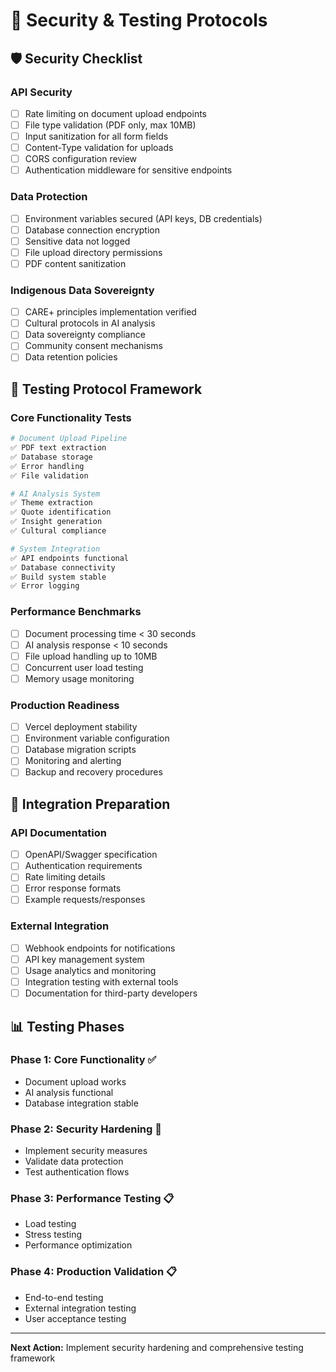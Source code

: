 # 🔐 Security & Testing Protocols

## 🛡️ Security Checklist

### API Security
- [ ] Rate limiting on document upload endpoints
- [ ] File type validation (PDF only, max 10MB)
- [ ] Input sanitization for all form fields
- [ ] Content-Type validation for uploads
- [ ] CORS configuration review
- [ ] Authentication middleware for sensitive endpoints

### Data Protection
- [ ] Environment variables secured (API keys, DB credentials)
- [ ] Database connection encryption
- [ ] Sensitive data not logged
- [ ] File upload directory permissions
- [ ] PDF content sanitization

### Indigenous Data Sovereignty
- [ ] CARE+ principles implementation verified
- [ ] Cultural protocols in AI analysis
- [ ] Data sovereignty compliance
- [ ] Community consent mechanisms
- [ ] Data retention policies

## 🧪 Testing Protocol Framework

### Core Functionality Tests
```bash
# Document Upload Pipeline
✅ PDF text extraction
✅ Database storage
✅ Error handling
✅ File validation

# AI Analysis System  
✅ Theme extraction
✅ Quote identification
✅ Insight generation
✅ Cultural compliance

# System Integration
✅ API endpoints functional
✅ Database connectivity
✅ Build system stable
✅ Error logging
```

### Performance Benchmarks
- [ ] Document processing time < 30 seconds
- [ ] AI analysis response < 10 seconds
- [ ] File upload handling up to 10MB
- [ ] Concurrent user load testing
- [ ] Memory usage monitoring

### Production Readiness
- [ ] Vercel deployment stability
- [ ] Environment variable configuration
- [ ] Database migration scripts
- [ ] Monitoring and alerting
- [ ] Backup and recovery procedures

## 🚀 Integration Preparation

### API Documentation
- [ ] OpenAPI/Swagger specification
- [ ] Authentication requirements
- [ ] Rate limiting details
- [ ] Error response formats
- [ ] Example requests/responses

### External Integration
- [ ] Webhook endpoints for notifications
- [ ] API key management system
- [ ] Usage analytics and monitoring
- [ ] Integration testing with external tools
- [ ] Documentation for third-party developers

## 📊 Testing Phases

### Phase 1: Core Functionality ✅
- Document upload works
- AI analysis functional
- Database integration stable

### Phase 2: Security Hardening 🔄
- Implement security measures
- Validate data protection
- Test authentication flows

### Phase 3: Performance Testing 📋
- Load testing
- Stress testing  
- Performance optimization

### Phase 4: Production Validation 📋
- End-to-end testing
- External integration testing
- User acceptance testing

---

**Next Action:** Implement security hardening and comprehensive testing framework